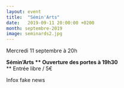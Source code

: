 ```yaml
---
layout: event
title:  "Sémin'Arts"
date:   2019-09-11 20:00:00 +0200
month: septembre-2019
image: seminards2.jpg
---
```





 Mercredi 11 septembre à 20h

 **Sémin’Arts  ** Ouverture des portes à 19h30**  
** Entrée libre / 5€

 Infox fake news
